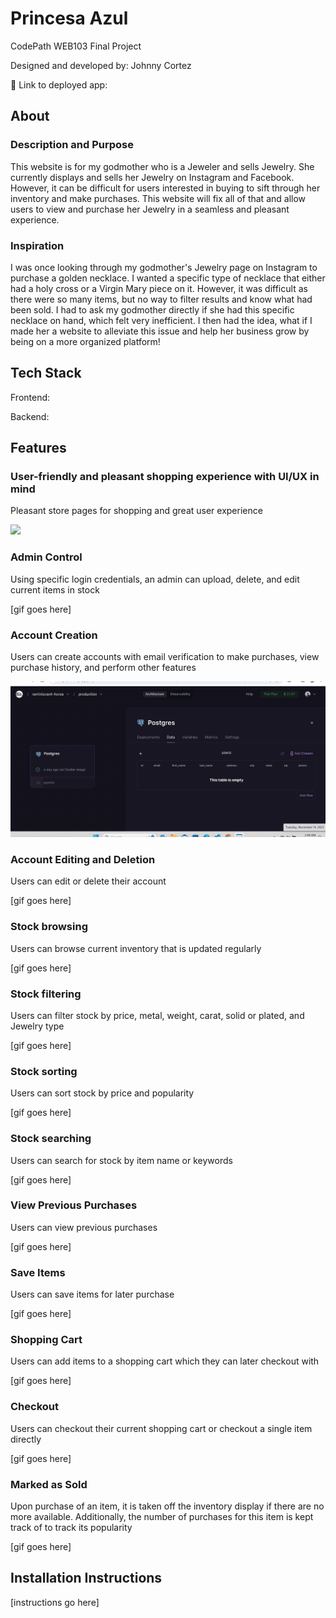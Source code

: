 # Princesa Azul

CodePath WEB103 Final Project

Designed and developed by: Johnny Cortez

🔗 Link to deployed app:

## About

### Description and Purpose

This website is for my godmother who is a Jeweler and sells Jewelry. She currently displays and sells her Jewelry on Instagram and Facebook. However, it can be difficult for users interested in buying to sift through her inventory and make purchases. This website will fix all of that and allow users to view and purchase her Jewelry in a seamless and pleasant experience.

### Inspiration

I was once looking through my godmother's Jewelry page on Instagram to purchase a golden necklace. I wanted a specific type of necklace that either had a holy cross or a Virgin Mary piece on it. However, it was difficult as there were so many items, but no way to filter results and know what had been sold. I had to ask my godmother directly if she had this specific necklace on hand, which felt very inefficient. I then had the idea, what if I made her a website to alleviate this issue and help her business grow by being on a more organized platform!

## Tech Stack

Frontend: 

Backend:

## Features

### User-friendly and pleasant shopping experience with UI/UX in mind

Pleasant store pages for shopping and great user experience

<img src='jewelryStore2.gif' />

### Admin Control

Using specific login credentials, an admin can upload, delete, and edit current items in stock

[gif goes here]

### Account Creation

Users can create accounts with email verification to make purchases, view purchase history, and perform other features

<img src='jewelryStore1.gif' />

### Account Editing and Deletion

Users can edit or delete their account

[gif goes here]

### Stock browsing

Users can browse current inventory that is updated regularly

[gif goes here]

### Stock filtering

Users can filter stock by price, metal, weight, carat, solid or plated, and Jewelry type

[gif goes here]

### Stock sorting

Users can sort stock by price and popularity

[gif goes here]

### Stock searching

Users can search for stock by item name or keywords

[gif goes here]

### View Previous Purchases

Users can view previous purchases

[gif goes here]

### Save Items

Users can save items for later purchase

[gif goes here]

### Shopping Cart

Users can add items to a shopping cart which they can later checkout with

[gif goes here]

### Checkout

Users can checkout their current shopping cart or checkout a single item directly

[gif goes here]

### Marked as Sold

Upon purchase of an item, it is taken off the inventory display if there are no more available. Additionally, the number of purchases for this item is kept track of to track its popularity

[gif goes here]

## Installation Instructions

[instructions go here]
